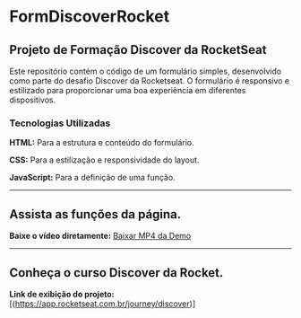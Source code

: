 # FormDiscoverRocket

## Projeto de Formação Discover da RocketSeat

  Este repositório contém o código de um formulário simples, desenvolvido como parte do desafio Discover da Rocketseat. O formulário é responsivo e estilizado para proporcionar uma boa experiência em diferentes dispositivos.

### Tecnologias Utilizadas

  **HTML:** Para a estrutura e conteúdo do formulário.

  **CSS:** Para a estilização e responsividade do layout.

  **JavaScript:** Para a definição de uma função.

---

## Assista as funções da página.

**Baixe o vídeo diretamente:** [Baixar MP4 da Demo](https://github.com/AnaRamil/FormDiscoverRocket/blob/main/Discover.mp4)

---

## Conheça o curso Discover da Rocket.

**Link de exibição do projeto:** [(https://app.rocketseat.com.br/journey/discover)]
